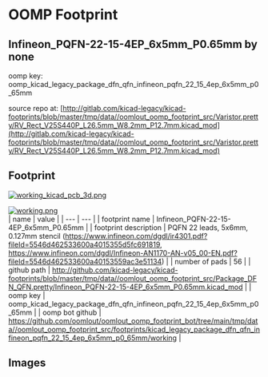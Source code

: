 # OOMP Footprint  
## Infineon_PQFN-22-15-4EP_6x5mm_P0.65mm  by none  
  
oomp key: oomp_kicad_legacy_package_dfn_qfn_infineon_pqfn_22_15_4ep_6x5mm_p0_65mm  
  
source repo at: [http://gitlab.com/kicad-legacy/kicad-footprints/blob/master/tmp/data//oomlout_oomp_footprint_src/Varistor.pretty/RV_Rect_V25S440P_L26.5mm_W8.2mm_P12.7mm.kicad_mod](http://gitlab.com/kicad-legacy/kicad-footprints/blob/master/tmp/data//oomlout_oomp_footprint_src/Varistor.pretty/RV_Rect_V25S440P_L26.5mm_W8.2mm_P12.7mm.kicad_mod)  
## Footprint  
  
[![working_kicad_pcb_3d.png](working_kicad_pcb_3d_600.png)](working_kicad_pcb_3d.png)  
  
[![working.png](working_600.png)](working.png)  
| name | value | 
| --- | --- | 
| footprint name | Infineon_PQFN-22-15-4EP_6x5mm_P0.65mm | 
| footprint description | PQFN 22 leads, 5x6mm, 0.127mm stencil (https://www.infineon.com/dgdl/ir4301.pdf?fileId=5546d462533600a4015355d5fc691819, https://www.infineon.com/dgdl/Infineon-AN1170-AN-v05_00-EN.pdf?fileId=5546d462533600a40153559ac3e51134) | 
| number of pads | 56 | 
| github path | http://github.com/kicad-legacy/kicad-footprints/blob/master/tmp/data//oomlout_oomp_footprint_src/Package_DFN_QFN.pretty/Infineon_PQFN-22-15-4EP_6x5mm_P0.65mm.kicad_mod | 
| oomp key | oomp_kicad_legacy_package_dfn_qfn_infineon_pqfn_22_15_4ep_6x5mm_p0_65mm | 
| oomp bot github | https://github.com/oomlout/oomlout_oomp_footprint_bot/tree/main/tmp/data//oomlout_oomp_footprint_src/footprints/kicad_legacy_package_dfn_qfn_infineon_pqfn_22_15_4ep_6x5mm_p0_65mm/working | 
## Images  
